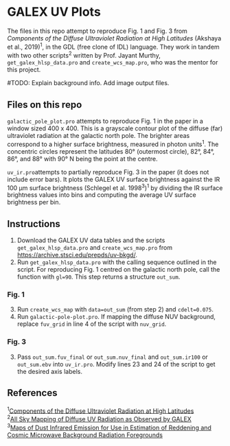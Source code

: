 # GALEX UV Plots
The files in this repo attempt to reproduce Fig. 1 and Fig. 3 from *Components of the Diffuse Ultraviolet Radiation at High Latitudes* (Akshaya et al., 2019)<sup>1</sup>, in the GDL (free clone of IDL) language. They work in tandem with two other scripts<sup>2</sup> written by Prof. Jayant Murthy, ``get_galex_hlsp_data.pro`` and ``create_wcs_map.pro``, who was the mentor for this project.

#TODO: Explain background info. Add image output files.

## Files on this repo
``galactic_pole_plot.pro`` attempts to reproduce Fig. 1 in the paper in a window sized 400 x 400. This is a grayscale contour plot of the diffuse (far) ultraviolet radiation at the galactic north pole. The brighter areas correspond to a higher surface brightness, measured in photon units<sup>1</sup>. The concentric circles represent the latitudes 80&deg; (outermost circle), 82&deg;, 84&deg;, 86&deg;, and 88&deg; with 90&deg; N being the point at the centre.

``uv_ir.pro``attempts to partially reproduce Fig. 3 in the paper (it does not include error bars). It plots the GALEX UV surface brightness against the IR 100 &mu;m surface brightness (Schlegel et al. 1998<sup>3</sup>)<sup>1</sup> by dividing the IR surface brightness values into bins and computing the average UV surface brightness per bin. 

## Instructions

1. Download the GALEX UV data tables and the scripts ``get_galex_hlsp_data.pro`` and ``create_wcs_map.pro`` from https://archive.stsci.edu/prepds/uv-bkgd/. 
2. Run ``get_galex_hlsp_data.pro`` with the calling sequence outlined in the script. For reproducing Fig. 1 centred on the galactic north pole, call the function with ``gl=90``. This step returns a structure ``out_sum``.

### Fig. 1
3. Run ``create_wcs_map`` with ``data=out_sum`` (from step 2) and ``cdelt=0.075``. 
4. Run ``galactic-pole-plot.pro``. If mapping the diffuse NUV background, replace ``fuv_grid`` in line 4 of the script with ``nuv_grid``.

### Fig. 3
3. Pass ``out_sum.fuv_final`` or ``out_sum.nuv_final`` and ``out_sum.ir100`` or ``out_sum.ebv`` into ``uv_ir.pro``. Modify lines 23 and 24 of the script to get the desired axis labels.

## References
<sup>1</sup>[Components of the Diffuse Ultraviolet Radiation at High Latitudes](https://www.researchgate.net/publication/335061859_Components_of_the_Diffuse_Ultraviolet_Radiation_at_High_Latitudes)<br>
<sup>2</sup>[All Sky Mapping of Diffuse UV Radiation as Observed by GALEX](https://archive.stsci.edu/prepds/uv-bkgd/)<br>
<sup>3</sup>[Maps of Dust Infrared Emission for Use in Estimation of Reddening and Cosmic Microwave Background Radiation Foregrounds](https://iopscience.iop.org/article/10.1086/305772)
